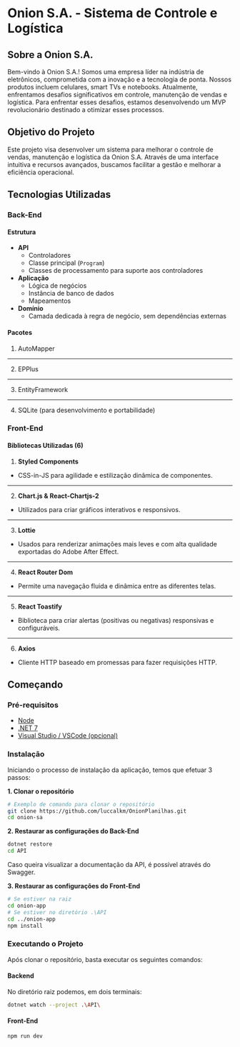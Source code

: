 # Onion S.A. - Sistema de Controle e Logística

## Sobre a Onion S.A.

Bem-vindo à Onion S.A.! Somos uma empresa líder na indústria de eletrônicos, comprometida com a inovação e a tecnologia de ponta. Nossos produtos incluem celulares, smart TVs e notebooks. Atualmente, enfrentamos desafios significativos em controle, manutenção de vendas e logística. Para enfrentar esses desafios, estamos desenvolvendo um MVP revolucionário destinado a otimizar esses processos.

## Objetivo do Projeto

Este projeto visa desenvolver um sistema para melhorar o controle de vendas, manutenção e logística da Onion S.A. Através de uma interface intuitiva e recursos avançados, buscamos facilitar a gestão e melhorar a eficiência operacional.

## Tecnologias Utilizadas

### Back-End

#### Estrutura
- **API**
  - Controladores
  - Classe principal (`Program`)
  - Classes de processamento para suporte aos controladores
- **Aplicação**
  - Lógica de negócios
  - Instância de banco de dados
  - Mapeamentos
- **Domínio**
  - Camada dedicada à regra de negócio, sem dependências externas

#### Pacotes
1. AutoMapper
---
2. EPPlus
---
3. EntityFramework
---
4. SQLite (para desenvolvimento e portabilidade)

### Front-End

#### Bibliotecas Utilizadas (6)

1. **Styled Components**
- CSS-in-JS para agilidade e estilização dinâmica de componentes.
---
2. **Chart.js & React-Chartjs-2**
- Utilizados para criar gráficos interativos e responsivos.
---
3. **Lottie**
- Usados para renderizar animações mais leves e com alta qualidade exportadas do Adobe After Effect.
---
4. **React Router Dom**
- Permite uma navegação fluida e dinâmica entre as diferentes telas.
---
5. **React Toastify**
- Biblioteca para criar alertas (positivas ou negativas) responsivas e configuráveis.
---
6. **Axios**
- Cliente HTTP baseado em promessas para fazer requisições HTTP.

## Começando

### Pré-requisitos
- [Node](https://nodejs.org/en/download/current)
- [.NET 7](https://dotnet.microsoft.com/en-us/download/dotnet/7.0)
- [Visual Studio / VSCode (opcional)](https://code.visualstudio.com/)

### Instalação
Iniciando o processo de instalação da aplicação, temos que efetuar 3 passos:

**1. Clonar o repositório**
```bash
# Exemplo de comando para clonar o repositório
git clone https://github.com/luccalkm/OnionPlanilhas.git
cd onion-sa
```

**2. Restaurar as configurações do Back-End**
```bash
dotnet restore
cd API
```
Caso queira visualizar a documentação da API, é possível através do Swagger.

**3. Restaurar as configurações do Front-End**
```bash
# Se estiver na raiz
cd onion-app 
# Se estiver no diretório .\API
cd ../onion-app
npm install
```

### Executando o Projeto
Após clonar o repositório, basta executar os seguintes comandos:

#### Backend
No diretório raiz podemos, em dois terminais:
```bash
dotnet watch --project .\API\
```
#### Front-End
```bash
npm run dev
```